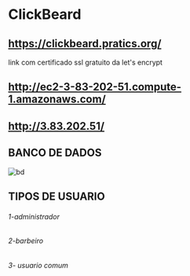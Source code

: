 # ClickBeard
## https://clickbeard.pratics.org/
link com certificado ssl gratuito da let's encrypt
## http://ec2-3-83-202-51.compute-1.amazonaws.com/
## http://3.83.202.51/

## BANCO DE DADOS
![bd](https://user-images.githubusercontent.com/51290633/156395671-5269b544-d707-4f30-ae89-de00bda3d15f.png)

## TIPOS DE USUARIO

###### 1-administrador
###### 2-barbeiro
###### 3- usuario comum

